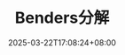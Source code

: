 ---
weight: 300
title: "Benders分解"
description: ""
icon: "article"
date: "2025-03-22T17:08:24+08:00"
lastmod: "2025-03-22T17:08:24+08:00"
draft: true
toc: true
---